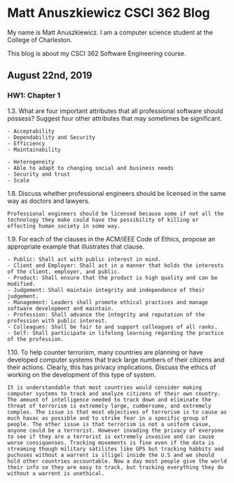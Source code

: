 # Matt Anuszkiewicz CSCI 362 Blog

My name is Matt Anuszkiewicz. I am a computer science student at the College of Charleston.

This blog is about my CSCI 362 Software Engineering course. 

## August 22nd, 2019
### HW1: Chapter 1

1.3. What are four important attributes that all professional software should possess? Suggest four other attributes that may sometimes be significant.
    
    - Acceptability
    - Dependability and Security
    - Efficiency
    - Maintainability
    
    - Heterogeneity
    - Able to adapt to changing social and business needs 
    - Security and trust
    - Scale
    
1.8. Discuss whether professional engineers should be licensed in the same way as doctors and lawyers.

    Professional engineers should be licensed because some if not all the technology they make could have the possibility of killing or effecting human society in some way.

1.9. For each of the clauses in the ACM/IEEE Code of Ethics, propose an appropriate example that illustrates that clause. 
    
    - Public: Shall act with public interest in mind.
    - Client and Employer: Shall act in a manner that holds the interests of the client, employer, and public.
    - Product: Shall ensure that the product is high quality and can be modified.
    - Judgement: Shall maintain integrity and independence of their judgement. 
    - Management: Leaders shall promote ethical practices and manage software development and maintain.
    - Profession: Shall advance the integrity and reputation of the profession with public interest.
    - Colleagues: Shall be fair to and support colleagues of all ranks.
    - Self: Shall participate in lifelong learning regarding the practice of the profession. 
    

1.10. To help counter terrorism, many countries are planning or have developed computer systems that track large numbers of their citizens and their actions. Clearly, this has privacy implications. Discuss the ethics of working on the development of this type of system.

    It is understandable that most countries would consider making computer systems to track and analyze citizens of their own country. The amount of intelligence needed to track down and eliminate the threat of terrorism is extremely large, cumbersome, and extremely complex. The issue is that most objectives of terrorism is to cause as much havac as possible and to strike fear in a specific group of people. The other issue is that terrorism is not a uniform casue, anyone could be a terrorist. However invading the privacy of everyone to see if they are a terrorist is extremely invasive and can cause worse consiquenses. Tracking movements is fine even if the data is streaming though military satilites like GPS but tracking habbits and puchuses without a warrent is illigel inside the U.S and we should hold other countries accountable. Now a day most people give the world their info so they are easy to track, but tracking everything they do without a warrent is unethical.  

